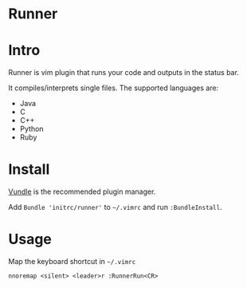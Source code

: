 Runner
======

# Intro
Runner is vim plugin that runs your code and outputs in the status bar.

It compiles/interprets single files. The supported languages are:

* Java
* C
* C++
* Python
* Ruby

# Install
[Vundle](https://github.com/gmarik/vundle) is the recommended plugin manager.

Add `Bundle 'initrc/runner'` to `~/.vimrc` and run `:BundleInstall`.

# Usage
Map the keyboard shortcut in `~/.vimrc`

```
nnoremap <silent> <leader>r :RunnerRun<CR>
```
